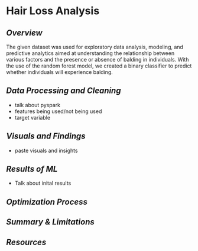 # Hair Loss Analysis

## ***Overview***
The given dataset was used for exploratory data analysis, modeling, and predictive analytics aimed at understanding the relationship between various factors and the presence or absence of balding in individuals. With the use of the random forest model, we created a binary classifier to predict whether individuals will experience balding. 

## ***Data Processing and Cleaning***
- talk about pyspark
- features being used/not being used
- target variable

## ***Visuals and Findings***
- paste visuals and insights

## ***Results of ML***
- Talk about inital results

## ***Optimization Process***

## ***Summary & Limitations***

## ***Resources***
